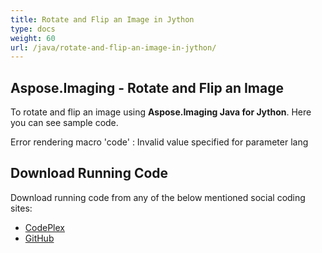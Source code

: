 ```yaml
---
title: Rotate and Flip an Image in Jython
type: docs
weight: 60
url: /java/rotate-and-flip-an-image-in-jython/
---
```


## **Aspose.Imaging - Rotate and Flip an Image**
To rotate and flip an image using **Aspose.Imaging Java for Jython**. Here you can see sample code.

Error rendering macro 'code' : Invalid value specified for parameter lang
## **Download Running Code**
Download running code from any of the below mentioned social coding sites:

- [CodePlex](https://asposewordsjavajython.codeplex.com/releases/view/619260)
- [GitHub](https://github.com/aspose-words/Aspose.Words-for-Java/releases/tag/Aspose.Words_Java_for_Jython-v1.0.0)
